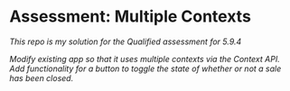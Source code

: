 # Assessment: Multiple Contexts

*This repo is my solution for the Qualified assessment for 5.9.4*

*Modify existing app so that it uses multiple contexts via the Context API. Add functionality for a button to toggle the state of whether or not a sale has been closed.*
